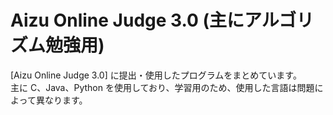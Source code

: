 # Aizu Online Judge 3.0 (主にアルゴリズム勉強用)  
[Aizu Online Judge 3.0] に提出・使用したプログラムをまとめています。  
主に C、Java、Python を使用しており、学習用のため、使用した言語は問題によって異なります。

